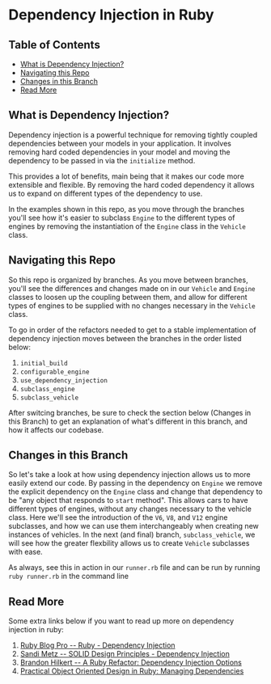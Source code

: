 # Dependency Injection in Ruby

## Table of Contents
- [What is Dependency Injection?](#what-is-dependency-injection)
- [Navigating this Repo](#navigating-this-repo)
- [Changes in this Branch](#changes-in-this-branch)
- [Read More](#read-more)

## What is Dependency Injection?

Dependency injection is a powerful technique for removing tightly coupled dependencies between your models in your 
application. It involves removing hard coded dependencies in your model and moving the dependency to be passed in via the `initialize` method. 

This provides a lot of benefits, main being that it makes our code more extensible and flexible. By removing the hard 
coded dependency it allows us to expand on different types of the dependency to use. 

In the examples shown in this repo, as you move through the branches you'll see how it's easier to subclass `Engine` 
to the different types of engines by removing the instantiation of the `Engine` class in the `Vehicle` class.


## Navigating this Repo

So this repo is organized by branches. As you move between branches, you'll see the differences and changes made on in 
our `Vehicle` and `Engine` classes to loosen up the coupling between them, and allow for different types of engines to 
be supplied with no changes necessary in the `Vehicle` class. 

To go in order of the refactors needed to get to a stable implementation of dependency injection moves between the
branches in the order listed below:

1) `initial_build` 
2) `configurable_engine`
3) `use_dependency_injection`
4) `subclass_engine`
5) `subclass_vehicle`

After switcing branches, be sure to check the section below (Changes in this Branch) to get an explanation of what's 
different in this branch, and how it affects our codebase.

## Changes in this Branch

So let's take a look at how using dependency injection allows us to more easily extend our code. By passing in the 
dependency on `Engine` we remove the explicit dependency on the `Engine` class and change that dependency to be 
"any object that responds to `start` method". This allows cars to have different types of engines, without any changes 
necessary to the vehicle class. Here we'll see the introduction of the `V6`, `V8`, and `V12` engine subclasses, and how we 
can use them interchangeably when creating new instances of vehicles. In the next (and final) branch, `subclass_vehicle`, we 
will see how the greater flexbility allows us to create `Vehicle` subclasses with ease.

As always, see this in action in our `runner.rb` file and can be run by running `ruby runner.rb` in the command line

## Read More

Some extra links below if you want to read up more on dependency injection in ruby:
1) [Ruby Blog Pro -- Ruby - Dependency Injection](http://rubyblog.pro/2016/10/ruby-dependency-injection)
2) [Sandi Metz -- SOLID Design Principles - Dependency Injection](https://www.sandimetz.com/blog/2009/03/21/solid-design-principles)
3) [Brandon Hilkert -- A Ruby Refactor: Dependency Injection Options](https://brandonhilkert.com/blog/a-ruby-refactor-exploring-dependency-injection-options/)
4) [Practical Object Oriented Design in Ruby: Managing Dependencies](http://www.informit.com/articles/article.aspx?p=1946176&seqNum=2)
